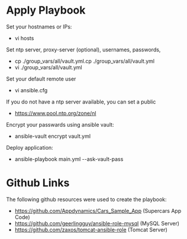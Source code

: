 # Apply Playbook

Set your hostnames or IPs:

* vi hosts

Set ntp server, proxy-server (optional), usernames, passwords,

* cp ./group_vars/all/vault.yml.cp ./group_vars/all/vault.yml
* vi ./group_vars/all/vault.yml

Set your default remote user

* vi ansible.cfg

If you do not have a ntp server available, you can set a public

* https://www.pool.ntp.org/zone/nl

Encrypt your passwards using ansible vault:

* ansible-vault encrypt vault.yml

Deploy application:

* ansible-playbook main.yml --ask-vault-pass

# Github Links

The following github resources were used to create the playbook:

* https://github.com/Appdynamics/Cars_Sample_App (Supercars App Code)
* https://github.com/geerlingguy/ansible-role-mysql (MySQL Server)
* https://github.com/zaxos/tomcat-ansible-role (Tomcat Server)